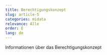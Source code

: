 ```yaml
---
title: Berechtigungskonzept
slug: article-5
categories: midata
relevance: Alle
order: E
lang: de
---
```


Informationen über das Berechtigungskonzept
